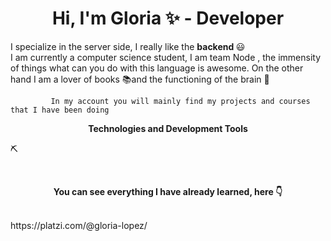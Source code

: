 <h1 align='center'> Hi, I'm Gloria ✨ - Developer</h1>

<p> I specialize in the server side, I really like the <strong> backend </strong> 😃<br> 
    I am currently a computer science student, I am team Node , the immensity of things
    what can you do with this language is awesome. On the other hand I am a lover of books 📚and the functioning of the brain 🧠</p>
    
```
         In my account you will mainly find my projects and courses that I have been doing
 ```
  
  
  
<p align='center'> <strong>Technologies and Development Tools</strong> </p> ⛏
<p>
 <img src="https://img.shields.io/badge/JavaScript-yellow" alt=""> 
  <img src="https://img.shields.io/badge/NODE-<COLOR>" alt="">
 <img src="https://img.shields.io/badge/Express-grey" alt=""> <img src="https://img.shields.io/badge/Hapi-orange" alt=""> 
 <img src="https://img.shields.io/badge/SQL-blue" alt="">
<img src="https://img.shields.io/badge/Mysql-blue" alt="">  
 <img src="https://img.shields.io/badge/MongoDB-green" alt=""> 
 </p>
 

<p align='center'> <strong> You can see everything I have already learned, here 👇</strong></p> <br>
    https://platzi.com/@gloria-lopez/
